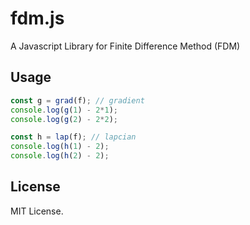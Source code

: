 # fdm.js
A Javascript Library for Finite Difference Method (FDM)

## Usage
```Javascript
const g = grad(f); // gradient
console.log(g(1) - 2*1);
console.log(g(2) - 2*2);

const h = lap(f); // lapcian
console.log(h(1) - 2);
console.log(h(2) - 2);
```

## License
MIT License.